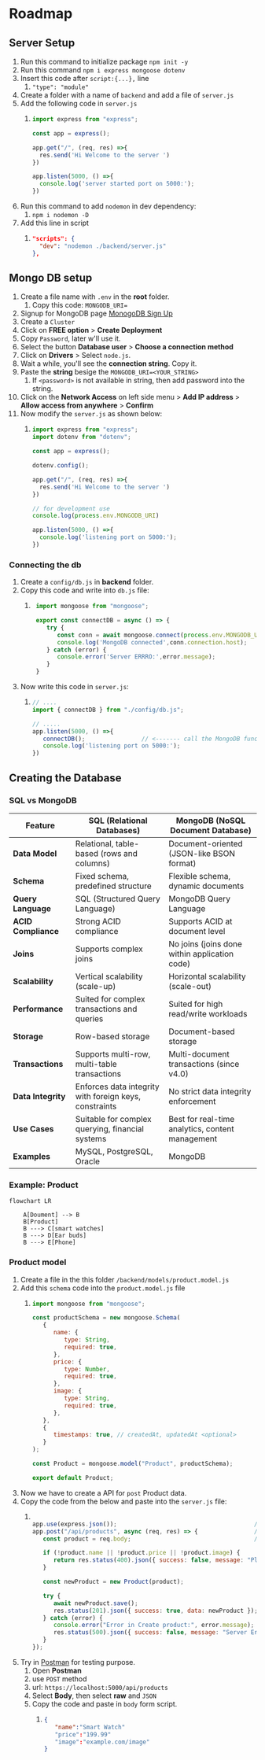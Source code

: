 # Roadmap

## Server Setup

1. Run this command to initialize package `npm init -y`
2. Run this command `npm i express mongoose dotenv` 
3. Insert this code after `script:{...},` line
   1. `"type": "module"`
4. Create a folder with a name of `backend` and add a file of `server.js` 
5. Add the following code in `server.js`
   1. ```js
      import express from "express";

      const app = express();

      app.get("/", (req, res) =>{
        res.send('Hi Welcome to the server ')
      })

      app.listen(5000, () =>{
        console.log('server started port on 5000:');
      })
      ```
6. Run this command to add `nodemon` in dev dependency:
   1. `npm i nodemon -D`
7. Add this line in script
   1. ```json
      "scripts": {
        "dev": "nodemon ./backend/server.js"
      },
      ```
  
## Mongo DB setup

1. Create a file name with `.env` in the **root** folder.
   1. Copy this code: `MONGODB_URI=`
2. Signup for MongoDB page [MonogoDB Sign Up](https://www.mongodb.com/community/forums/signup)
3. Create a `Cluster`
4. Click on **FREE option** > **Create Deployment**
5. Copy `Password`, later w'll use it.
6. Select the button **Database user** > **Choose a connection method**
7. Click on **Drivers** > Select `node.js`.
8. Wait a while, you'll see the **connection string**. Copy it.
9. Paste the **string** besige the `MONGODB_URI=<YOUR_STRING>`
   1.  If `<password>` is not available in string, then add password into the string. 
10. Click on the **Network Access** on left side menu > **Add IP address** > **Allow access from anywhere** > **Confirm**
11. Now modify the `server.js` as shown below:
    1.  ```js
        import express from "express";
        import dotenv from "dotenv";

        const app = express();

        dotenv.config();

        app.get("/", (req, res) =>{
          res.send('Hi Welcome to the server ')
        })

        // for development use
        console.log(process.env.MONGODB_URI)

        app.listen(5000, () =>{
          console.log('listening port on 5000:');
        })
        ```

### Connecting the db

1. Create a `config/db.js` in **backend** folder.
2. Copy this code and write into `db.js` file:
    1.  ```js
         import mongoose from "mongoose";

         export const connectDB = async () => {
            try {
               const conn = await mongoose.connect(process.env.MONGODB_URI);
               console.log('MongoDB connected',conn.connection.host);
            } catch (error) {
               console.error('Server ERRRO:',error.message);
            }
         }
         ```
3. Now write this code in `server.js`:
   1. ```js
      // ....
      import { connectDB } from "./config/db.js";

      // .....
      app.listen(5000, () =>{
         connectDB();                // <------- call the MongoDB function
         console.log('listening port on 5000:');
      })
      ```

## Creating the Database

### SQL vs MongoDB

| Feature                  | SQL (Relational Databases)                            | MongoDB (NoSQL Document Database)             |
|--------------------------|------------------------------------------------------|-----------------------------------------------|
| **Data Model**           | Relational, table-based (rows and columns)           | Document-oriented (JSON-like BSON format)     |
| **Schema**               | Fixed schema, predefined structure                   | Flexible schema, dynamic documents            |
| **Query Language**       | SQL (Structured Query Language)                      | MongoDB Query Language                        |
| **ACID Compliance**      | Strong ACID compliance                               | Supports ACID at document level               |
| **Joins**                | Supports complex joins                               | No joins (joins done within application code) |
| **Scalability**          | Vertical scalability (scale-up)                      | Horizontal scalability (scale-out)            |
| **Performance**          | Suited for complex transactions and queries          | Suited for high read/write workloads          |
| **Storage**              | Row-based storage                                    | Document-based storage                        |
| **Transactions**         | Supports multi-row, multi-table transactions         | Multi-document transactions (since v4.0)      |
| **Data Integrity**       | Enforces data integrity with foreign keys, constraints | No strict data integrity enforcement          |
| **Use Cases**            | Suitable for complex querying, financial systems     | Best for real-time analytics, content management |
| **Examples**             | MySQL, PostgreSQL, Oracle                            | MongoDB                                       |

### Example: Product

```mermaid
flowchart LR
   
    A[Doument] --> B
    B[Product]
    B ---> C[smart watches]
    B ---> D[Ear buds]
    B ---> E[Phone]
```

### Product model

1. Create a file in the this folder `/backend/models/product.model.js`
2. Add this `schema` code into the `product.model.js` file
   1. ```js
      import mongoose from "mongoose";

      const productSchema = new mongoose.Schema(
         {
            name: {
               type: String,
               required: true,
            },
            price: {
               type: Number,
               required: true,
            },
            image: {
               type: String,
               required: true,
            },
         },
         {
            timestamps: true, // createdAt, updatedAt <optional>
         }
      );

      const Product = mongoose.model("Product", productSchema);

      export default Product;
      ```
3. Now we have to create a API for `post` Product data.
4. Copy the code from the below and paste into the `server.js` file:
   1. ```js

      app.use(express.json());                                       // It's a middle ware that parses the request.body into json
      app.post("/api/products", async (req, res) => {                // best practice to use api/..
         const product = req.body;                                   // user will send this data

         if (!product.name || !product.price || !product.image) {
            return res.status(400).json({ success: false, message: "Please provide all fields" });
         }

         const newProduct = new Product(product);                     // ./models/product.model.js

         try {
            await newProduct.save();
            res.status(201).json({ success: true, data: newProduct });
         } catch (error) {
            console.error("Error in Create product:", error.message);
            res.status(500).json({ success: false, message: "Server Error" });
         }
      });
      ```
5. Try in [Postman](https://www.postman.com/downloads/) for testing purpose.
   1. Open **Postman**
   2. use `POST` method
   3. url: `https://localhost:5000/api/products`
   4. Select **Body**, then select **raw** and `JSON`
   5. Copy the code and paste in `body` form script.
      1. ```json
         {
            "name":"Smart Watch"
            "price":"199.99"
            "image":"example.com/image"
         }
         ```
